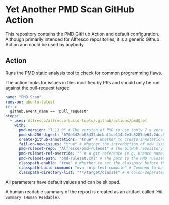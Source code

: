 # Yet Another PMD Scan GitHub Action

This repository contains the PMD GitHub Action and default configuration. Although primarily intended for Alfresco repositories, it is a generic Github Action and could be used by anybody.

## Action

Runs the [PMD](https://pmd.github.io/) static analysis tool to check for common programming flaws.

The action looks for issues in files modified by PRs and should only be run against the pull-request target:

```yml
name: "PMD Scan"
runs-on: ubuntu-latest
if: >
  github.event_name == 'pull_request'
steps:
  - uses: Alfresco/alfresco-build-tools/.github/actions/pmd@ref
    with:
      pmd-version: "7.11.0" # The version of PMD to use (only 7.x versions are supported).
      pmd-sha256-digest: "670e342db65437abcbaf1ce114b2e3b3285de64c2dcc590ca0e4f1a15ab22a6b" # The expected SHA-256 digest of the PMD distribution binaries zip file (64 digit hexidecimal value).
      create-github-annotations: "true" # Whether to create annotations using the GitHub Advanced Security (nb. this is not free for private repositories)
      fail-on-new-issues: "true" # Whether the introduction of new issues should cause the build to fail.
      pmd-ruleset-repo: "Alfresco/pmd-ruleset" # The GitHub repository containing the PMD ruleset (by default https://github.com/Alfresco/pmd-ruleset/).
      pmd-ruleset-ref-override: "" # A git reference (e.g. branch name, tag name or commit id) for the ruleset project. If this is not provided then the default is the latest tag alphabetically with the name starting with the PMD version (for example this could be a tag 7.1.0_20240723 if pmd-version is set to 7.1.0) and falling back to the default commit checked out by a clone.
      pmd-ruleset-path: "pmd-ruleset.xml" # The path to the PMD ruleset file from the root of the ruleset project. Optionally other paths to local rulesets can be appended to this separated by commas.
      classpath-enable: "true" # Whether to set the classpath before the scan (used by certain rules - for example MissingOverride). This assumes the project uses maven.
      classpath-build-command: "mvn -ntp test-compile" # Command to build the class files so that the classpath can be used.
      classpath-directory-list: "**/target/classes" # A colon-separated list of directories containing class files. Using wildcards (*) or globstar (**) is also supported in order to select items at one or many levels deep.
```

All parameters have default values and can be skipped.

A human readable summary of the report is created as an artifact called `PMD Summary (Human Readable)`.
